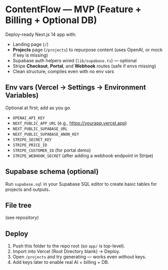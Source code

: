 
# ContentFlow — MVP (Feature + Billing + Optional DB)

Deploy-ready Next.js 14 app with:
- Landing page (`/`)
- **Projects** page (`/projects`) to repurpose content (uses OpenAI, or mock if key is missing)
- Supabase auth helpers wired (`lib/supabase.ts`) — optional
- Stripe **Checkout**, **Portal**, and **Webhook** routes (safe if envs missing)
- Clean structure, compiles even with no env vars

## Env vars (Vercel → Settings → Environment Variables)
Optional at first; add as you go.
- `OPENAI_API_KEY`
- `NEXT_PUBLIC_APP_URL` (e.g., https://yourapp.vercel.app)
- `NEXT_PUBLIC_SUPABASE_URL`
- `NEXT_PUBLIC_SUPABASE_ANON_KEY`
- `STRIPE_SECRET_KEY`
- `STRIPE_PRICE_ID`
- `STRIPE_CUSTOMER_ID` (for portal demo)
- `STRIPE_WEBHOOK_SECRET` (after adding a webhook endpoint in Stripe)

## Supabase schema (optional)
Run `supabase.sql` in your Supabase SQL editor to create basic tables for projects and outputs.

## File tree
(see repository)

## Deploy
1. Push this folder to the repo root (so `app/` is top-level).
2. Import into Vercel (Root Directory blank) → Deploy.
3. Open `/projects` and try generating — works even without keys.
4. Add keys later to enable real AI + billing + DB.
